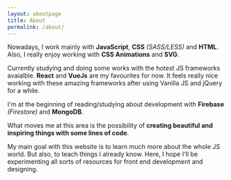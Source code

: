 ```yaml
---
layout: aboutpage
title: About
permalink: /about/
---
```


Nowadays, I work mainly with __JavaScript__, __CSS__ _(SASS/LESS)_ and __HTML__. Also, I really enjoy working with __CSS Animations__ and __SVG__.

Currently studying and doing some works with the hotest JS frameworks avaialble. __React__ and __VueJs__ are my favourites for now.
It feels really nice working with these amazing frameworks after using Vanilla JS and jQuery for a while.

I'm at the beginning of reading/studying about development with __Firebase__ _(Firestore)_ and __MongoDB__.

What moves me at this area is the possibility of __creating beautiful and inspiring things with some lines of code__.

My main goal with this website is to learn much more about the whole JS world. But also, to teach things I already know.
Here, I hope I'll be experimenting all sorts of resources for front end development and designing.

